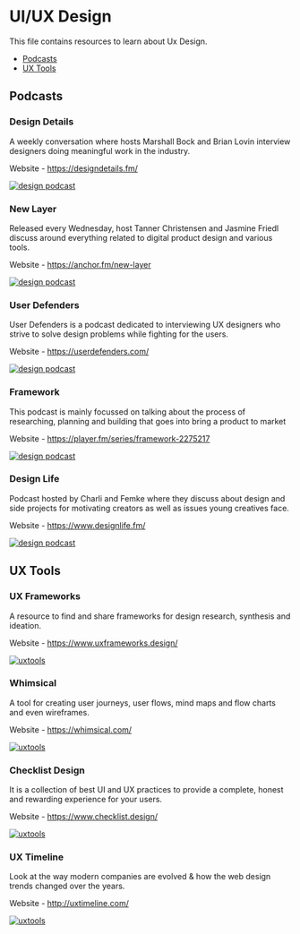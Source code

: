# UI/UX Design

This file contains resources to learn about Ux Design.

* [Podcasts](#podcast)
* [UX Tools](#ux-tools)

## Podcasts

### Design Details

A weekly conversation where hosts Marshall Bock and Brian Lovin interview designers doing meaningful work in the industry.

Website - https://designdetails.fm/

[![design podcast](https://user-images.githubusercontent.com/35887813/71531131-52e3ce00-2913-11ea-8894-69af1dfb0459.png)](https://designdetails.fm/)

### New Layer

Released every Wednesday, host Tanner Christensen and Jasmine Friedl discuss around everything related to digital product design and various tools.

Website - https://anchor.fm/new-layer

[![design podcast](https://user-images.githubusercontent.com/35887813/71531276-eddca800-2913-11ea-9ac1-df5731ee6847.png)](https://anchor.fm/new-layer)

### User Defenders

User Defenders is a podcast dedicated to interviewing UX designers who strive to solve design problems while fighting for the users.

Website - https://userdefenders.com/

[![design podcast](https://user-images.githubusercontent.com/35887813/71531427-9db21580-2914-11ea-8a05-585205c1ced5.png)](https://userdefenders.com/)

### Framework

This podcast is mainly focussed on talking about the process of researching, planning and building that goes into bring a product to market

Website - https://player.fm/series/framework-2275217

[![design podcast](https://user-images.githubusercontent.com/35887813/71531364-5f1c5b00-2914-11ea-871e-5b0045f76aed.png)](https://player.fm/series/framework-2275217)

### Design Life

Podcast hosted by Charli and Femke where they discuss about design and side projects for motivating creators as well as issues young creatives face.

Website - https://www.designlife.fm/

[![design podcast](https://user-images.githubusercontent.com/35887813/71531465-c89c6980-2914-11ea-9683-135c9a9a4d3c.png)](https://www.designlife.fm/)


## UX Tools

### UX Frameworks

A resource to find and share frameworks for design research, synthesis and ideation.

Website - https://www.uxframeworks.design/

[![uxtools](https://user-images.githubusercontent.com/35887813/71531488-f41f5400-2914-11ea-809f-390fe2574ba5.png)](https://www.uxframeworks.design/)

### Whimsical

A tool for creating user journeys, user flows, mind maps and flow charts and even wireframes.

Website - https://whimsical.com/

[![uxtools](https://user-images.githubusercontent.com/35887813/71531527-19ac5d80-2915-11ea-876a-88740f9fdaf0.png)](https://whimsical.com/)

### Checklist Design

It is a collection of best UI and UX practices to provide a complete, honest and rewarding experience for your users. 

Website - https://www.checklist.design/

[![uxtools](https://user-images.githubusercontent.com/35887813/71531557-39dc1c80-2915-11ea-825f-1728889cb6e7.png)](https://www.checklist.design/)

### UX Timeline

Look at the way modern companies are evolved & how the web design trends changed over the years. 

Website - http://uxtimeline.com/

[![uxtools](https://user-images.githubusercontent.com/35887813/71531586-59734500-2915-11ea-944e-93ce7dfb1e55.png)](http://uxtimeline.com/)


